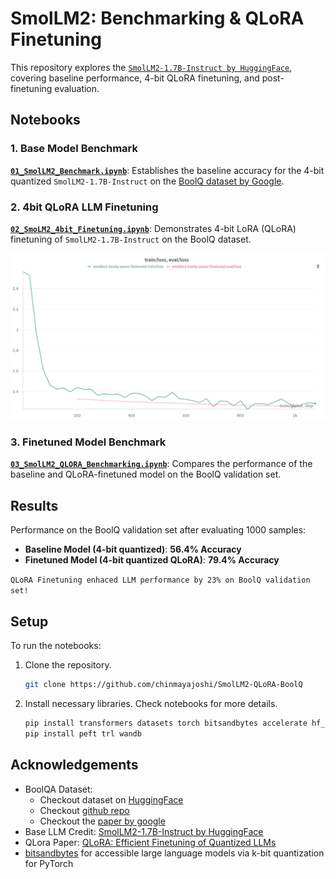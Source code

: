 # SmolLM2: Benchmarking & QLoRA Finetuning

This repository explores the [`SmolLM2-1.7B-Instruct by HuggingFace`](https://huggingface.co/HuggingFaceTB/SmolLM2-1.7B-Instruct), covering baseline performance, 4-bit QLoRA finetuning, and post-finetuning evaluation.

## Notebooks

### 1. Base Model Benchmark
[**`01_SmolLM2_Benchmark.ipynb`**](01_SmolLM2_Benchmark.ipynb): Establishes the baseline accuracy for the 4-bit quantized `SmolLM2-1.7B-Instruct` on the [BoolQ dataset by Google](https://huggingface.co/datasets/google/boolq).

### 2. 4bit QLoRA LLM Finetuning
[**`02_SmoLM2_4bit_Finetuning.ipynb`**](02_SmolLM2_4bit_Finetuning.ipynb): Demonstrates 4-bit LoRA (QLoRA) finetuning of `SmolLM2-1.7B-Instruct` on the BoolQ dataset.

![Loss Curve from WANDB](/img/QLORA%20Loss%20Curve%20from%20WANDB.png)

### 3. Finetuned Model Benchmark
[**`03_SmolLM2_QLORA_Benchmarking.ipynb`**](03_SmolLM2_QLoRA_Benchmarking.ipynb): Compares the performance of the baseline and QLoRA-finetuned model on the BoolQ validation set.

## Results

Performance on the BoolQ validation set after evaluating 1000 samples:

* **Baseline Model (4-bit quantized)**: **56.4% Accuracy**
* **Finetuned Model (4-bit quantized QLoRA)**: **79.4% Accuracy**

`QLoRA Finetuning enhaced LLM performance by 23% on BoolQ validation set!`

## Setup

To run the notebooks:

1.  Clone the repository.
    ```sh
    git clone https://github.com/chinmayajoshi/SmolLM2-QLoRA-BoolQ
    ```
2.  Install necessary libraries. Check notebooks for more details.
    ```sh
    pip install transformers datasets torch bitsandbytes accelerate hf_xet
    pip install peft trl wandb
    ```

## Acknowledgements 
- BoolQA Dataset: 
    - Checkout dataset on [HuggingFace](https://huggingface.co/datasets/google/boolq)
    - Checkout [github repo](https://github.com/google-research-datasets/boolean-questions)
    - Checkout the [paper by google](https://arxiv.org/abs/1905.10044)
- Base LLM Credit: [SmolLM2-1.7B-Instruct by HuggingFace](https://huggingface.co/HuggingFaceTB/SmolLM2-1.7B-Instruct)
- QLora Paper: [QLoRA: Efficient Finetuning of Quantized LLMs](https://arxiv.org/abs/2305.14314)
- [bitsandbytes](https://huggingface.co/docs/bitsandbytes/en/index) for accessible large language models via k-bit quantization for PyTorch